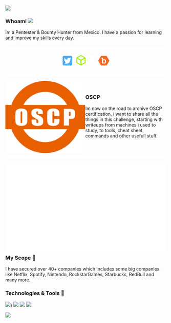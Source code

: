 <img align='center' src="https://raw.githubusercontent.com/00xData/00xData/main/assets/Profile.gif">



### Whoami <img src="https://media.giphy.com/media/hvRJCLFzcasrR4ia7z/giphy.gif" width="25px">



Im a Pentester & Bounty Hunter from Mexico. I have a passion for learning and improve my skills every day.


   <img src="https://raw.githubusercontent.com/00xData/00xData/main/assets/bar2.gif">

<p align='center'>
  <a href="https://twitter.com/00xdata"><img height="30" src="https://raw.githubusercontent.com/00xData/00xData/main/assets/twitter.png"></a>&nbsp;&nbsp;
   <a href="https://app.hackthebox.eu/profile/273847"><img height="33" src="https://raw.githubusercontent.com/00xData/00xData/main/assets/htb.png"></a>&nbsp;&nbsp;
<a href="https://hackerone.com/00xdata"><img height="30" src="https://raw.githubusercontent.com/00xData/00xData/main/assets/h1.png"></a>&nbsp;&nbsp;
   <a href="https://bugcrowd.com/00xData"><img height="30" src="https://raw.githubusercontent.com/00xData/00xData/main/assets/bugcrowd.png"></a>
</p>
   <img src="https://raw.githubusercontent.com/00xData/00xData/main/assets/bar2.gif">

 
<img width="250" align='left' src="https://raw.githubusercontent.com/00xData/00xData/main/assets/oscp.png"><br />

 
### OSCP

Im now on the road to archive OSCP certification, i want to share all the things in this challenge, starting with writeups from machines i used to study, to tools, cheat sheet, commands and other usefull stuff.

&nbsp;&nbsp;
&nbsp;&nbsp;
&nbsp;&nbsp;<img src="https://raw.githubusercontent.com/00xData/00xData/main/assets/bar2.gif">



<p>
  <a href="WEB"><img width="650" align='right' src="https://raw.githubusercontent.com/00xData/00xData/main/assets/target.gif"></a>
</p>

### My Scope 🎯

I have secured over 40+ companies which includes some big companies like Netflix, Spotify, Nintendo, RockstarGames, Starbucks, RedBull and many more. 


### Technologies & Tools 🔧
![](https://img.shields.io/badge/OS-Linux-informational?style=flat&logo=linux&logoColor=white&color=DE004E))
![](https://img.shields.io/badge/Code-Python-informational?style=flat&logo=python&logoColor=white&color=DE004E)
![](https://img.shields.io/badge/Shell-Bash-informational?style=flat&logo=gnu-bash&logoColor=white&color=DE004E)
![](https://img.shields.io/badge/Cloud-Digital_Ocean-informational?style=flat&logo=digitalocean&logoColor=white&color=DE004E)

![](https://komarev.com/ghpvc/?username=00xdata&color=gray)
